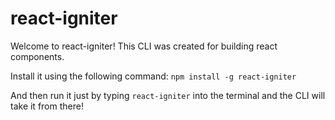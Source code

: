# react-igniter

Welcome to react-igniter!
This CLI was created for building react components.

Install it using the following command:
`npm install -g react-igniter`

And then run it just by typing `react-igniter` into the terminal and the CLI will take it from there!
